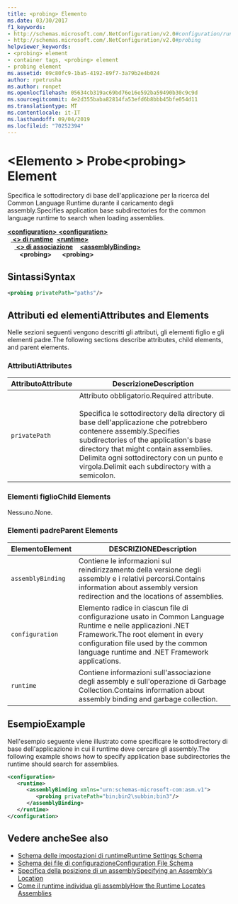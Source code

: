 ```yaml
---
title: <probing> Elemento
ms.date: 03/30/2017
f1_keywords:
- http://schemas.microsoft.com/.NetConfiguration/v2.0#configuration/runtime/assemblyBinding/probing
- http://schemas.microsoft.com/.NetConfiguration/v2.0#probing
helpviewer_keywords:
- <probing> element
- container tags, <probing> element
- probing element
ms.assetid: 09c80fc9-1ba5-4192-89f7-3a79b2e4b024
author: rpetrusha
ms.author: ronpet
ms.openlocfilehash: 05634cb319ac69bd76e16e592ba59490b30c9c9d
ms.sourcegitcommit: 4e2d355baba82814fa53efd6b8bbb45bfe054d11
ms.translationtype: MT
ms.contentlocale: it-IT
ms.lasthandoff: 09/04/2019
ms.locfileid: "70252394"
---
```

# <a name="probing-element"></a><span data-ttu-id="6bfd9-102">\<Elemento > Probe</span><span class="sxs-lookup"><span data-stu-id="6bfd9-102">\<probing> Element</span></span>
<span data-ttu-id="6bfd9-103">Specifica le sottodirectory di base dell'applicazione per la ricerca del Common Language Runtime durante il caricamento degli assembly.</span><span class="sxs-lookup"><span data-stu-id="6bfd9-103">Specifies application base subdirectories for the common language runtime to search when loading assemblies.</span></span>  
  
<span data-ttu-id="6bfd9-104">[ **\<configuration>** ](../configuration-element.md)</span><span class="sxs-lookup"><span data-stu-id="6bfd9-104">[**\<configuration>**](../configuration-element.md)</span></span>\
<span data-ttu-id="6bfd9-105">&nbsp;&nbsp;[ **\<> di runtime**](runtime-element.md)</span><span class="sxs-lookup"><span data-stu-id="6bfd9-105">&nbsp;&nbsp;[**\<runtime>**](runtime-element.md)</span></span>\
<span data-ttu-id="6bfd9-106">&nbsp;&nbsp;&nbsp;&nbsp;[ **\<> di associazione**](assemblybinding-element-for-runtime.md)</span><span class="sxs-lookup"><span data-stu-id="6bfd9-106">&nbsp;&nbsp;&nbsp;&nbsp;[**\<assemblyBinding>**](assemblybinding-element-for-runtime.md)</span></span>\
<span data-ttu-id="6bfd9-107">&nbsp;&nbsp;&nbsp;&nbsp;&nbsp;&nbsp; **\<probing>**</span><span class="sxs-lookup"><span data-stu-id="6bfd9-107">&nbsp;&nbsp;&nbsp;&nbsp;&nbsp;&nbsp;**\<probing>**</span></span>  
  
## <a name="syntax"></a><span data-ttu-id="6bfd9-108">Sintassi</span><span class="sxs-lookup"><span data-stu-id="6bfd9-108">Syntax</span></span>  
  
```xml  
<probing privatePath="paths"/>  
```  
  
## <a name="attributes-and-elements"></a><span data-ttu-id="6bfd9-109">Attributi ed elementi</span><span class="sxs-lookup"><span data-stu-id="6bfd9-109">Attributes and Elements</span></span>  
 <span data-ttu-id="6bfd9-110">Nelle sezioni seguenti vengono descritti gli attributi, gli elementi figlio e gli elementi padre.</span><span class="sxs-lookup"><span data-stu-id="6bfd9-110">The following sections describe attributes, child elements, and parent elements.</span></span>  
  
### <a name="attributes"></a><span data-ttu-id="6bfd9-111">Attributi</span><span class="sxs-lookup"><span data-stu-id="6bfd9-111">Attributes</span></span>  
  
|<span data-ttu-id="6bfd9-112">Attributo</span><span class="sxs-lookup"><span data-stu-id="6bfd9-112">Attribute</span></span>|<span data-ttu-id="6bfd9-113">Descrizione</span><span class="sxs-lookup"><span data-stu-id="6bfd9-113">Description</span></span>|  
|---------------|-----------------|  
|`privatePath`|<span data-ttu-id="6bfd9-114">Attributo obbligatorio.</span><span class="sxs-lookup"><span data-stu-id="6bfd9-114">Required attribute.</span></span><br /><br /> <span data-ttu-id="6bfd9-115">Specifica le sottodirectory della directory di base dell'applicazione che potrebbero contenere assembly.</span><span class="sxs-lookup"><span data-stu-id="6bfd9-115">Specifies subdirectories of the application's base directory that might contain assemblies.</span></span> <span data-ttu-id="6bfd9-116">Delimita ogni sottodirectory con un punto e virgola.</span><span class="sxs-lookup"><span data-stu-id="6bfd9-116">Delimit each subdirectory with a semicolon.</span></span>|  
  
### <a name="child-elements"></a><span data-ttu-id="6bfd9-117">Elementi figlio</span><span class="sxs-lookup"><span data-stu-id="6bfd9-117">Child Elements</span></span>  

<span data-ttu-id="6bfd9-118">Nessuno.</span><span class="sxs-lookup"><span data-stu-id="6bfd9-118">None.</span></span>  
  
### <a name="parent-elements"></a><span data-ttu-id="6bfd9-119">Elementi padre</span><span class="sxs-lookup"><span data-stu-id="6bfd9-119">Parent Elements</span></span>  
  
|<span data-ttu-id="6bfd9-120">Elemento</span><span class="sxs-lookup"><span data-stu-id="6bfd9-120">Element</span></span>|<span data-ttu-id="6bfd9-121">DESCRIZIONE</span><span class="sxs-lookup"><span data-stu-id="6bfd9-121">Description</span></span>|  
|-------------|-----------------|  
|`assemblyBinding`|<span data-ttu-id="6bfd9-122">Contiene le informazioni sul reindirizzamento della versione degli assembly e i relativi percorsi.</span><span class="sxs-lookup"><span data-stu-id="6bfd9-122">Contains information about assembly version redirection and the locations of assemblies.</span></span>|  
|`configuration`|<span data-ttu-id="6bfd9-123">Elemento radice in ciascun file di configurazione usato in Common Language Runtime e nelle applicazioni .NET Framework.</span><span class="sxs-lookup"><span data-stu-id="6bfd9-123">The root element in every configuration file used by the common language runtime and .NET Framework applications.</span></span>|  
|`runtime`|<span data-ttu-id="6bfd9-124">Contiene informazioni sull'associazione degli assembly e sull'operazione di Garbage Collection.</span><span class="sxs-lookup"><span data-stu-id="6bfd9-124">Contains information about assembly binding and garbage collection.</span></span>|  
  
## <a name="example"></a><span data-ttu-id="6bfd9-125">Esempio</span><span class="sxs-lookup"><span data-stu-id="6bfd9-125">Example</span></span>  
 <span data-ttu-id="6bfd9-126">Nell'esempio seguente viene illustrato come specificare le sottodirectory di base dell'applicazione in cui il runtime deve cercare gli assembly.</span><span class="sxs-lookup"><span data-stu-id="6bfd9-126">The following example shows how to specify application base subdirectories the runtime should search for assemblies.</span></span>  
  
```xml  
<configuration>  
   <runtime>  
      <assemblyBinding xmlns="urn:schemas-microsoft-com:asm.v1">  
         <probing privatePath="bin;bin2\subbin;bin3"/>  
      </assemblyBinding>  
   </runtime>  
</configuration>  
```  
  
## <a name="see-also"></a><span data-ttu-id="6bfd9-127">Vedere anche</span><span class="sxs-lookup"><span data-stu-id="6bfd9-127">See also</span></span>

- [<span data-ttu-id="6bfd9-128">Schema delle impostazioni di runtime</span><span class="sxs-lookup"><span data-stu-id="6bfd9-128">Runtime Settings Schema</span></span>](index.md)
- [<span data-ttu-id="6bfd9-129">Schema dei file di configurazione</span><span class="sxs-lookup"><span data-stu-id="6bfd9-129">Configuration File Schema</span></span>](../index.md)
- [<span data-ttu-id="6bfd9-130">Specifica della posizione di un assembly</span><span class="sxs-lookup"><span data-stu-id="6bfd9-130">Specifying an Assembly's Location</span></span>](../../specify-assembly-location.md)
- [<span data-ttu-id="6bfd9-131">Come il runtime individua gli assembly</span><span class="sxs-lookup"><span data-stu-id="6bfd9-131">How the Runtime Locates Assemblies</span></span>](../../../deployment/how-the-runtime-locates-assemblies.md)
